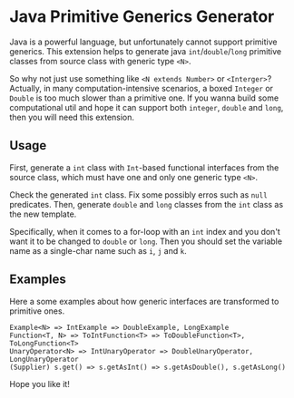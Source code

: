 # Java Primitive Generics Generator

Java is a powerful language, but unfortunately cannot support primitive generics. This extension helps to generate java `int`/`double`/`long` primitive classes from source class with generic type `<N>`.

So why not just use something like `<N extends Number>` or `<Interger>`? Actually, in many computation-intensive scenarios, a boxed `Integer` or `Double` is too much slower than a primitive one. If you wanna build some computational util and hope it can support both `integer`, `double` and `long`, then you will need this extension.

## Usage

First, generate a `int` class with `Int`-based functional interfaces from the source class, which must have one and only one generic type `<N>`.

Check the generated `int` class. Fix some possibly erros such as `null` predicates. Then, generate `double` and `long` classes from the `int` class as the new template.

Specifically, when it comes to a for-loop with an `int` index and you don't want it to be changed to `double` or `long`. Then you should set the variable name as a single-char name such as `i`, `j` and `k`.

## Examples

Here a some examples about how generic interfaces are transformed to primitive ones.

```
Example<N> => IntExample => DoubleExample, LongExample
Function<T, N> => ToIntFunction<T> => ToDoubleFunction<T>, ToLongFunction<T>
UnaryOperator<N> => IntUnaryOperator => DoubleUnaryOperator, LongUnaryOperator
(Supplier) s.get() => s.getAsInt() => s.getAsDouble(), s.getAsLong()
```

Hope you like it!
